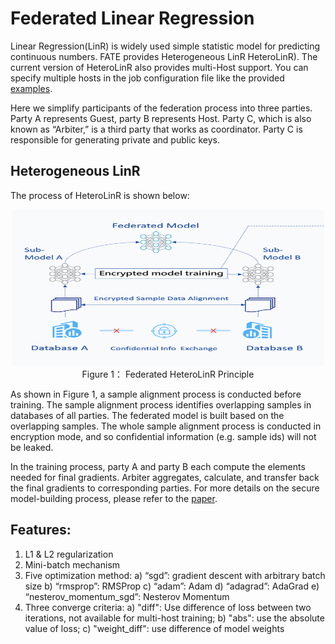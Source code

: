 # Federated Linear Regression

Linear Regression(LinR) is widely used simple statistic model for predicting continuous numbers. FATE provides Heterogeneous LinR HeteroLinR). The current version of HeteroLinR also provides multi-Host support. You can specify multiple hosts in the job configuration file like the provided [examples](https://github.com/WeBankFinTech/FATE/tree/master/examples/federatedml-1.x-examples/hetero_linear_regression).

Here we simplify participants of the federation process into three parties. Party A represents Guest, party B represents Host. Party C, which is also known as “Arbiter,” is a third party that works as coordinator. Party C is responsible for generating private and public keys.

## Heterogeneous LinR

The process of HeteroLinR is shown below:

<div style="text-align:center", align=center>
<img src="./images/HeteroLinR.png" alt="samples" width="500" height="250" /><br/>
Figure 1： Federated HeteroLinR Principle</div>

As shown in Figure 1, a sample alignment process is conducted before training. The sample alignment process identifies overlapping samples in databases of all parties. The federated model is built based on the overlapping samples. The whole sample alignment process is conducted in encryption mode, and so confidential information (e.g. sample ids) will not be leaked.

In the training process, party A and party B each compute the elements needed for final gradients. Arbiter aggregates, calculate, and transfer back the final gradients to corresponding parties. For more details on the secure model-building process, please refer to the [paper](https://arxiv.org/abs/1711.10677).

## Features:
1. L1 & L2 regularization
2. Mini-batch mechanism
3. Five optimization method:
    a)	“sgd”: gradient descent with arbitrary batch size
    b) “rmsprop”: RMSProp
    c) “adam”: Adam
    d) “adagrad”: AdaGrad
    e) “nesterov_momentum_sgd”: Nesterov Momentum
4. Three converge criteria:
    a) "diff": Use difference of loss between two iterations, not available for multi-host training;
    b) "abs": use the absolute value of loss;
    c) "weight_diff": use difference of model weights
